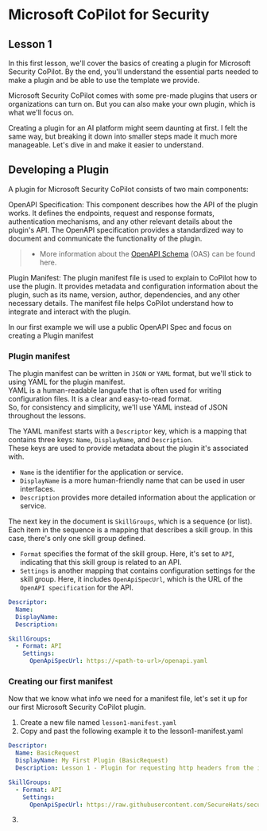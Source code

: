 # Microsoft CoPilot for Security

## Lesson 1

In this first lesson, we'll cover the basics of creating a plugin for Microsoft Security CoPilot. By the end, you'll understand the essential parts needed to make a plugin and be able to use the template we provide.

Microsoft Security CoPilot comes with some pre-made plugins that users or organizations can turn on. But you can also make your own plugin, which is what we'll focus on.

Creating a plugin for an AI platform might seem daunting at first. I felt the same way, but breaking it down into smaller steps made it much more manageable. Let's dive in and make it easier to understand.


## Developing a Plugin

A plugin for Microsoft Security CoPilot consists of two main components:

OpenAPI Specification: This component describes how the API of the plugin works. It defines the endpoints, request and response formats, authentication mechanisms, and any other relevant details about the plugin's API. The OpenAPI specification provides a standardized way to document and communicate the functionality of the plugin.  

>- More information about the [OpenAPI Schema](https://github.com/OAI/OpenAPI-Specification/) (OAS) can be found here.

Plugin Manifest: The plugin manifest file is used to explain to CoPilot how to use the plugin. It provides metadata and configuration information about the plugin, such as its name, version, author, dependencies, and any other necessary details. The manifest file helps CoPilot understand how to integrate and interact with the plugin.

In our first example we will use a public OpenAPI Spec and focus on creating a Plugin manifest

### Plugin manifest
The plugin manifest can be written in `JSON` or `YAML` format, but we'll stick to using YAML for the plugin manifest.  
YAML is a human-readable languafe that is often used for writing configuration files. It is a clear and easy-to-read format.  
So, for consistency and simplicity, we'll use YAML instead of JSON throughout the lessons.

The YAML manifest starts with a `Descriptor` key, which is a mapping that contains three keys: `Name`, `DisplayName`, and `Description`.  
These keys are used to provide metadata about the plugin it's associated with.  

- `Name` is the identifier for the application or service.
- `DisplayName` is a more human-friendly name that can be used in user interfaces.
- `Description` provides more detailed information about the application or service.

The next key in the document is `SkillGroups`, which is a sequence (or list). Each item in the sequence is a mapping that describes a skill group. In this case, there's only one skill group defined.

- `Format` specifies the format of the skill group. Here, it's set to `API`, indicating that this skill group is related to an API.
- `Settings` is another mapping that contains configuration settings for the skill group. Here, it includes `OpenApiSpecUrl`, which is the URL of the `OpenAPI specification` for the API.  


```yaml
Descriptor:
  Name: 
  DisplayName: 
  Description: 

SkillGroups:
  - Format: API
    Settings:
      OpenApiSpecUrl: https://<path-to-url>/openapi.yaml
```

### Creating our first manifest

Now that we know what info we need for a manifest file, let's set it up for our first Microsoft Security CoPilot plugin.  
1. Create a new file named `lesson1-manifest.yaml`
2. Copy and past the following example it to the lesson1-manifest.yaml

```yaml
Descriptor:
  Name: BasicRequest
  DisplayName: My First Plugin (BasicRequest)
  Description: Lesson 1 - Plugin for requesting http headers from the incoming request.

SkillGroups:
  - Format: API
    Settings:
      OpenApiSpecUrl: https://raw.githubusercontent.com/SecureHats/security-copilot/da70fb9b970d5b95faff462dff8491d46ac7d71a/Lesson%201/openapi.yaml
```

3. 